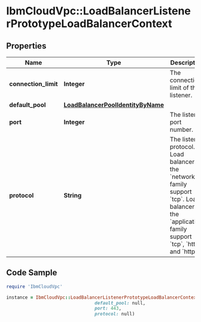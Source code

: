 # IbmCloudVpc::LoadBalancerListenerPrototypeLoadBalancerContext

## Properties

Name | Type | Description | Notes
------------ | ------------- | ------------- | -------------
**connection_limit** | **Integer** | The connection limit of the listener. | [optional] 
**default_pool** | [**LoadBalancerPoolIdentityByName**](LoadBalancerPoolIdentityByName.md) |  | [optional] 
**port** | **Integer** | The listener port number. | 
**protocol** | **String** | The listener protocol. Load balancers in the &#x60;network&#x60; family support &#x60;tcp&#x60;. Load balancers in the &#x60;application&#x60; family support &#x60;tcp&#x60;, &#x60;http&#x60;, and &#x60;https&#x60;. | 

## Code Sample

```ruby
require 'IbmCloudVpc'

instance = IbmCloudVpc::LoadBalancerListenerPrototypeLoadBalancerContext.new(connection_limit: 2000,
                                 default_pool: null,
                                 port: 443,
                                 protocol: null)
```


